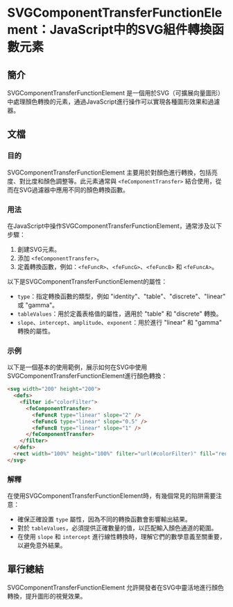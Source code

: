 <!--
Meta Description: # SVGComponentTransferFunctionElement：JavaScript中的SVG組件轉換函數元素 ## 簡介 SVGComponentTransferFunctionElement 是一個用於SVG（可擴展向量圖形）中處理顏色轉換的元素，通過JavaScript進行操作可以...
Meta Keywords: type, linear, slope, svgcomponenttransferfunctionelement, fecomponenttransfer
-->

# SVGComponentTransferFunctionElement：JavaScript中的SVG組件轉換函數元素

## 簡介
SVGComponentTransferFunctionElement 是一個用於SVG（可擴展向量圖形）中處理顏色轉換的元素，通過JavaScript進行操作可以實現各種圖形效果和過濾器。

## 文檔
### 目的
SVGComponentTransferFunctionElement 主要用於對顏色進行轉換，包括亮度、對比度和顏色調整等。此元素通常與 `<feComponentTransfer>` 結合使用，從而在SVG過濾器中應用不同的顏色轉換函數。

### 用法
在JavaScript中操作SVGComponentTransferFunctionElement，通常涉及以下步驟：

1. 創建SVG元素。
2. 添加 `<feComponentTransfer>`。
3. 定義轉換函數，例如：`<feFuncR>`、`<feFuncG>`、`<feFuncB>` 和 `<feFuncA>`。

以下是SVGComponentTransferFunctionElement的屬性：
- `type`：指定轉換函數的類型，例如 "identity"、"table"、"discrete"、"linear" 或 "gamma"。
- `tableValues`：用於定義表格值的屬性，適用於 "table" 和 "discrete" 轉換。
- `slope`、`intercept`、`amplitude`、`exponent`：用於進行 "linear" 和 "gamma" 轉換的屬性。

### 示例
以下是一個基本的使用範例，展示如何在SVG中使用SVGComponentTransferFunctionElement進行顏色轉換：

```html
<svg width="200" height="200">
  <defs>
    <filter id="colorFilter">
      <feComponentTransfer>
        <feFuncR type="linear" slope="2" />
        <feFuncG type="linear" slope="0.5" />
        <feFuncB type="linear" slope="1" />
      </feComponentTransfer>
    </filter>
  </defs>
  <rect width="100%" height="100%" filter="url(#colorFilter)" fill="red" />
</svg>
```

### 解釋
在使用SVGComponentTransferFunctionElement時，有幾個常見的陷阱需要注意：
- 確保正確設置 `type` 屬性，因為不同的轉換函數會影響輸出結果。
- 對於 `tableValues`，必須提供正確數量的值，以匹配輸入顏色通道的範圍。
- 在使用 `slope` 和 `intercept` 進行線性轉換時，理解它們的數學意義至關重要，以避免意外結果。

## 單行總結
SVGComponentTransferFunctionElement 允許開發者在SVG中靈活地進行顏色轉換，提升圖形的視覺效果。